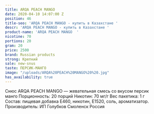 ```yaml
---
title: ARQA PEACH MANGO
date: 2020-04-10 14:07:00 Z
position: 46
title-seo: 'ARQA PEACH MANGO - купить в Казахстане '
descr: 'ARQA PEACH MANGO - купить в Казахстане '
product-name: 'ARQA PEACH MANGO  '
nicotine: 70
portions: 20
gram: 20
price: 2500
brand: Russian products
strong: Крепкий
sale: new-snus
taste: ПЕРСИК-МАНГО
image: "/uploads/ARQA%20PEACH%20MANGO%20%20.jpg"
has_availability: true
---
```


Снюс ARQA PEACH MANGO   — жевательная смесь со вкусом персик манго Порционность: 20 порций Никотин: 70 мг/г Вес пакетика: 1 г Состав: пищевая добавка E460, никотин, E1520, соль, ароматизатор. Производитель: ИП Голубков Смоленск Россия